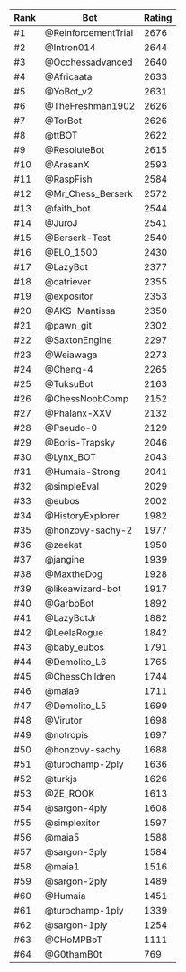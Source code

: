 Rank|Bot|Rating
---|---|---
#1|@ReinforcementTrial|2676
#2|@Intron014|2644
#3|@Occhessadvanced|2640
#4|@Africaata|2633
#5|@YoBot_v2|2631
#6|@TheFreshman1902|2626
#7|@TorBot|2626
#8|@ttBOT|2622
#9|@ResoluteBot|2615
#10|@ArasanX|2593
#11|@RaspFish|2584
#12|@Mr_Chess_Berserk|2572
#13|@faith_bot|2544
#14|@JuroJ|2541
#15|@Berserk-Test|2540
#16|@ELO_1500|2430
#17|@LazyBot|2377
#18|@catriever|2355
#19|@expositor|2353
#20|@AKS-Mantissa|2350
#21|@pawn_git|2302
#22|@SaxtonEngine|2297
#23|@Weiawaga|2273
#24|@Cheng-4|2265
#25|@TuksuBot|2163
#26|@ChessNoobComp|2152
#27|@Phalanx-XXV|2132
#28|@Pseudo-0|2129
#29|@Boris-Trapsky|2046
#30|@Lynx_BOT|2043
#31|@Humaia-Strong|2041
#32|@simpleEval|2029
#33|@eubos|2002
#34|@HistoryExplorer|1982
#35|@honzovy-sachy-2|1977
#36|@zeekat|1950
#37|@jangine|1939
#38|@MaxtheDog|1928
#39|@likeawizard-bot|1917
#40|@GarboBot|1892
#41|@LazyBotJr|1882
#42|@LeelaRogue|1842
#43|@baby_eubos|1791
#44|@Demolito_L6|1765
#45|@ChessChildren|1744
#46|@maia9|1711
#47|@Demolito_L5|1699
#48|@Virutor|1698
#49|@notropis|1697
#50|@honzovy-sachy|1688
#51|@turochamp-2ply|1636
#52|@turkjs|1626
#53|@ZE_ROOK|1613
#54|@sargon-4ply|1608
#55|@simplexitor|1597
#56|@maia5|1588
#57|@sargon-3ply|1584
#58|@maia1|1516
#59|@sargon-2ply|1489
#60|@Humaia|1451
#61|@turochamp-1ply|1339
#62|@sargon-1ply|1254
#63|@CHoMPBoT|1111
#64|@G0thamB0t|769
